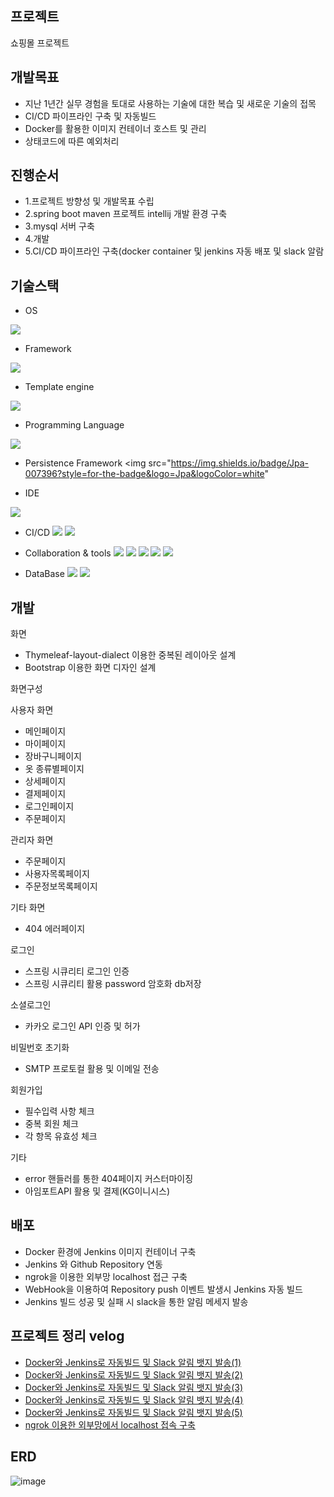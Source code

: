 
## 프로젝트

쇼핑몰 프로젝트


## 개발목표

- 지난 1년간 실무 경험을 토대로 사용하는 기술에 대한 복습 및 새로운 기술의 접목
- CI/CD 파이프라인 구축 및 자동빌드
- Docker를 활용한 이미지 컨테이너 호스트 및 관리  
- 상태코드에 따른 예외처리

## 진행순서
- 1.프로젝트 방향성 및 개발목표 수립
- 2.spring boot maven 프로젝트 intellij 개발 환경 구축
- 3.mysql 서버 구축
- 4.개발
- 5.CI/CD 파이프라인 구축(docker container 및 jenkins 자동 배포 및 slack 알람

## 기술스택
- OS
<img src="https://img.shields.io/badge/mac OS-000000?style=for-the-badge&logo=mac&logoColor=white">

- Framework
<img src="https://img.shields.io/badge/SpringBoot-6DB33F?style=for-the-badge&logo=SpringBoot&logoColor=white">

- Template engine
<img src="https://img.shields.io/badge/Thymeleaf-005F0F?style=for-the-badge&logo=Thymeleaf&logoColor=white"> 

- Programming Language
<img src="https://img.shields.io/badge/JAVA-007396?style=for-the-badge&logo=JAVA&logoColor=white"> 

- Persistence Framework 
    <img src="https://img.shields.io/badge/Jpa-007396?style=for-the-badge&logo=Jpa&logoColor=white"    
         
- IDE
 <img src="https://img.shields.io/badge/intellj IDEA-000000?style=for-the-badge&logo=IntelliJ IDEA&logoColor=white">
 
- CI/CD
 <img src="https://img.shields.io/badge/DOCKER-2496ED?style=for-the-badge&logo=Docker&logoColor=white">  <img src="https://img.shields.io/badge/jenkins-D24939?style=for-the-badge&logo=Jenkins&logoColor=white">
 
 - Collaboration & tools
 <img src="https://img.shields.io/badge/GIT-D24939?style=for-the-badge&logo=GIT&logoColor=white"> <img src="https://img.shields.io/badge/GITHUB-181717?style=for-the-badge&logo=GITHUB&logoColor=white"> <img src="https://img.shields.io/badge/SLACK-4A154B?style=for-the-badge&logo=SLACK&logoColor=white">
<img src="https://img.shields.io/badge/postman-FF6C37?style=for-the-badge&logo=postman&logoColor=white"> <img src="https://img.shields.io/badge/ngrok-1F1E37?style=for-the-badge&logo=ngrok&logoColor=white"> 

- DataBase
<img src="https://img.shields.io/badge/mysql-4479A1?style=for-the-badge&logo=mysql&logoColor=white"> <img src="https://img.shields.io/badge/h2-1F1E37?style=for-the-badge&logo=h2&logoColor=white">

## 개발

화면
- Thymeleaf-layout-dialect 이용한 중복된 레이아웃 설계
- Bootstrap 이용한 화면 디자인 설계

화면구성

 사용자 화면                                            
 - 메인페이지                                        
- 마이페이지
- 장바구니페이지
- 옷 종류별페이지
- 상세페이지
- 결제페이지
- 로그인페이지
- 주문페이지

관리자 화면
- 주문페이지
- 사용자목록페이지
- 주문정보목록페이지

기타 화면
- 404 에러페이지



로그인
- 스프링 시큐리티 로그인 인증
- 스프링 시큐리티 활용 password 암호화 db저장

소셜로그인
- 카카오 로그인 API 인증 및 허가

비밀번호 초기화
- SMTP 프로토컬 활용 및 이메일 전송

회원가입
- 필수입력 사항 체크
- 중복 회원 체크
- 각 항목 유효성 체크

기타
- error 핸들러를 통한 404페이지 커스터마이징
- 아임포트API 활용 및 결제(KG이니시스)

## 배포

- Docker 환경에 Jenkins 이미지 컨테이너 구축
- Jenkins 와 Github Repository 연동
- ngrok을 이용한 외부망 localhost 접근 구축
- WebHook을 이용하여 Repository push 이벤트 발생시 Jenkins 자동 빌드
- Jenkins 빌드 성공 및 실패 시 slack을 통한 알림 메세지 발송
 
 ## 프로젝트 정리 velog

- [Docker와 Jenkins로 자동빌드 및 Slack 알림 뱃지 발송(1)](https://yjkim-dev.tistory.com/11)
- [Docker와 Jenkins로 자동빌드 및 Slack 알림 뱃지 발송(2)](https://yjkim-dev.tistory.com/12) 
- [Docker와 Jenkins로 자동빌드 및 Slack 알림 뱃지 발송(3)](https://yjkim-dev.tistory.com/13)
- [Docker와 Jenkins로 자동빌드 및 Slack 알림 뱃지 발송(4)](https://yjkim-dev.tistory.com/14)
- [Docker와 Jenkins로 자동빌드 및 Slack 알림 뱃지 발송(5)](https://yjkim-dev.tistory.com/15)
- [ngrok 이용한 외부망에서 localhost 접속 구축](https://yjkim-dev.tistory.com/16)


## ERD
![image](https://user-images.githubusercontent.com/73875312/149170340-6f469c3d-02fd-4e64-8e75-397abc33a1a8.png)








